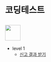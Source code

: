 # 코딩테스트

## <img src="https://velog.velcdn.com/images%2Fjesahan%2Fpost%2Fd2c41950-b7ca-45fb-876c-59c7a3ca1f99%2Fimage.png" height="50"/>
                                                                                                                                         
* level 1
  * [신고 결과 받기](/programmers/1level/doc.md)
